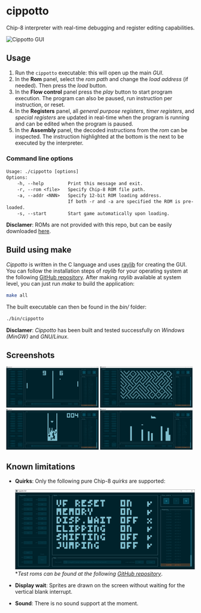 # cippotto

Chip-8 interpreter with real-time debugging and register editing capabilities.

![Cippotto GUI](img/cippotto.gif)

## Usage

1. Run the `cippotto` executable: this will open up the main *GUI*.
2. In the **Rom** panel, select the *rom path* and change the *load address* (if needed). Then press the *load* button.
3. In the **Flow control** panel press the *play* button to start program execution. The program can also be paused, run instruction per instruction, or reset.
4. In the **Registers** panel, all *general purpose registers*, *timer registers*, and *special registers* are updated in real-time when the program is running and can be edited when the program is paused.
5. In the **Assembly** panel, the decoded instructions from the *rom* can be inspected. The instruction highlighted at the bottom is the next to be executed by the interpreter.

### Command line options

```
Usage: ./cippotto [options]
Options:
    -h, --help         Print this message and exit.
    -r, --rom <file>   Specify Chip-8 ROM file path.
    -a, --addr <NNN>   Specify 12-bit ROM loading address.
                       If both -r and -a are specified the ROM is pre-loaded.
    -s, --start        Start game automatically upon loading.
```

**Disclamer**: ROMs are not provided with this repo, but can be easily downloaded [here](https://archive.org/details/chip-8-games).

## Build using make

*Cippotto* is written in the C language and uses [raylib](https://www.raylib.com/) for creating the GUI. You can follow the installation steps of *raylib* for your operating system at the following [GitHub repository](https://github.com/raysan5/raylib). After making *raylib* available at system level, you can just run *make* to build the application:

```bash
make all
```

The built executable can then be found in the *bin/* folder:

```bash
./bin/cippotto
```

**Disclamer**: *Cippotto* has been built and tested successfully on *Windows (MinGW)* and *GNU/Linux*.

## Screenshots

<img src="img/pong.png" width=49%/>
<img src="img/maze.png" width=49%/>
<img src="img/tetris.png" width=49%/>
<img src="img/bomb.png" width=49%/>

## Known limitations

* **Quirks**: Only the following pure Chip-8 *quirks* are supported:

    ![Cippotto GUI](img/quirks.png)
    \**Test roms can be found at the following [GitHub repository](https://github.com/Timendus/chip8-test-suite)*.

* **Display wait**: Sprites are drawn on the screen without waiting for the vertical blank interrupt.

* **Sound**: There is no sound support at the moment.
